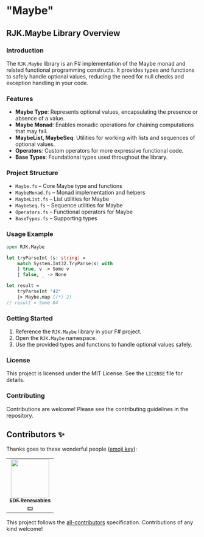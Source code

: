 <!-- GENERATED DOCUMENT DO NOT EDIT! -->
<!-- prettier-ignore-start -->
<!-- markdownlint-disable -->

<!-- Compiled with doculisp https://www.npmjs.com/package/doculisp -->
<!-- Written By: Jason Kerney -->

# "Maybe" #

## RJK.Maybe Library Overview ##

### Introduction ###

The `RJK.Maybe` library is an F# implementation of the Maybe monad and related functional programming constructs. It provides types and functions to safely handle optional values, reducing the need for null checks and exception handling in your code.

### Features ###

- **Maybe Type**: Represents optional values, encapsulating the presence or absence of a value.
- **Maybe Monad**: Enables monadic operations for chaining computations that may fail.
- **MaybeList, MaybeSeq**: Utilities for working with lists and sequences of optional values.
- **Operators**: Custom operators for more expressive functional code.
- **Base Types**: Foundational types used throughout the library.

### Project Structure ###

- `Maybe.fs` – Core Maybe type and functions
- `MaybeMonad.fs` – Monad implementation and helpers
- `MaybeList.fs` – List utilities for Maybe
- `MaybeSeq.fs` – Sequence utilities for Maybe
- `Operators.fs` – Functional operators for Maybe
- `BaseTypes.fs` – Supporting types

### Usage Example ###

```fsharp
open RJK.Maybe

let tryParseInt (s: string) =
    match System.Int32.TryParse(s) with
    | true, v -> Some v
    | false, _ -> None

let result =
    tryParseInt "42"
    |> Maybe.map ((*) 2)
// result = Some 84
```

### Getting Started ###

1. Reference the `RJK.Maybe` library in your F# project.
2. Open the `RJK.Maybe` namespace.
3. Use the provided types and functions to handle optional values safely.

### License ###

This project is licensed under the MIT License. See the `LICENSE` file for details.

### Contributing ###

Contributions are welcome! Please see the contributing guidelines in the repository.

## Contributors ✨

Thanks goes to these wonderful people ([emoji key](https://allcontributors.org/docs/en/emoji-key)):

<table>
  <tr>
    <td align="center"><a href="https://github.com/edf-re"><img src="https://avatars.githubusercontent.com/u/13739273?v=4?s=100" width="100px;" alt=""/><br /><sub><b>EDF Renewables</b></sub></a><br /><a href="#financial-edf-re" title="Financial">💵</a></td>
  </tr>
</table>

This project follows the [all-contributors](https://github.com/all-contributors/all-contributors) specification. Contributions of any kind welcome!

<!-- Written By: Jason Kerney -->
<!-- markdownlint-restore -->
<!-- prettier-ignore-end -->
<!-- GENERATED DOCUMENT DO NOT EDIT! -->